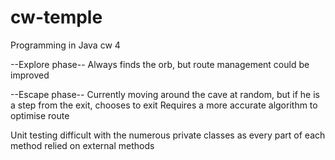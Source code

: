 # cw-temple
Programming in Java cw 4

--Explore phase--
Always finds the orb, but route management could be improved



--Escape phase--
Currently moving around the cave at random, but if he is a step from the exit, chooses to exit
Requires a more accurate algorithm to optimise route

Unit testing difficult with the numerous private classes as every part of each method
relied on external methods
